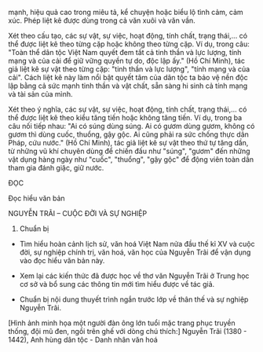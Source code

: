 mạnh, hiệu quả cao trong miêu tả, kể chuyện hoặc biểu lộ tình cảm, cảm xúc. Phép liệt kê được dùng trong cả văn xuôi và văn vần.

Xét theo cấu tạo, các sự vật, sự việc, hoạt động, tính chất, trạng thái,... có thể được liệt kê theo từng cặp hoặc không theo từng cặp. Ví dụ, trong câu: "Toàn thể dân tộc Việt Nam quyết đem tất cả tinh thần và lực lượng, tính mạng và của cải để giữ vững quyền tự do, độc lập ấy." (Hồ Chí Minh), tác giả liệt kê sự vật theo từng cặp: "tinh thần và lực lượng", "tính mạng và của cải". Cách liệt kê này làm nổi bật quyết tâm của dân tộc ta bảo vệ nền độc lập bằng cả sức mạnh tinh thần và vật chất, sẵn sàng hi sinh cả tính mạng và tài sản của mình.

Xét theo ý nghĩa, các sự vật, sự việc, hoạt động, tính chất, trạng thái,... có thể được liệt kê theo kiểu tăng tiến hoặc không tăng tiến. Ví dụ, trong ba câu nối tiếp nhau: "Ai có súng dùng súng. Ai có gươm dùng gươm, không có gươm thì dùng cuốc, thuổng, gậy gộc. Ai cũng phải ra sức chống thực dân Pháp, cứu nước." (Hồ Chí Minh), tác giả liệt kê sự vật theo thứ tự tăng dần, từ những vũ khí chuyên dùng để chiến đấu như "súng", "gươm" đến những vật dụng hàng ngày như "cuốc", "thuổng", "gậy gộc" để động viên toàn dân tham gia đánh giặc, giữ nước.

ĐỌC

Đọc hiểu văn bản

NGUYỄN TRÃI – CUỘC ĐỜI VÀ SỰ NGHIỆP

1. Chuẩn bị

- Tìm hiểu hoàn cảnh lịch sử, văn hoá Việt Nam nửa đầu thế kỉ XV và cuộc đời, sự nghiệp chính trị, văn hoá, văn học của Nguyễn Trãi để vận dụng vào đọc hiểu văn bản này.

- Xem lại các kiến thức đã được học về thơ văn Nguyễn Trãi ở Trung học cơ sở và bổ sung các thông tin mới tìm hiểu được về tác giả.

- Chuẩn bị nội dung thuyết trình ngắn trước lớp về thân thế và sự nghiệp Nguyễn Trãi.

[Hình ảnh minh họa một người đàn ông lớn tuổi mặc trang phục truyền thống, đội mũ đen, ngồi trên ghế với dòng chú thích:]
Nguyễn Trãi (1380 - 1442),
Anh hùng dân tộc - Danh nhân văn hoá